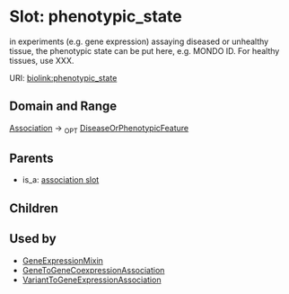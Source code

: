 
# Slot: phenotypic_state


in experiments (e.g. gene expression) assaying diseased or unhealthy tissue, the phenotypic state can be put here, e.g. MONDO ID. For healthy tissues, use XXX.

URI: [biolink:phenotypic_state](https://w3id.org/biolink/vocab/phenotypic_state)


## Domain and Range

[Association](Association.md) &#8594;  <sub>OPT</sub> [DiseaseOrPhenotypicFeature](DiseaseOrPhenotypicFeature.md)

## Parents

 *  is_a: [association slot](association_slot.md)

## Children


## Used by

 * [GeneExpressionMixin](GeneExpressionMixin.md)
 * [GeneToGeneCoexpressionAssociation](GeneToGeneCoexpressionAssociation.md)
 * [VariantToGeneExpressionAssociation](VariantToGeneExpressionAssociation.md)
